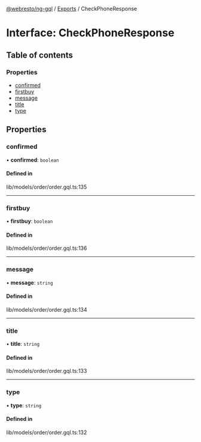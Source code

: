 [@webresto/ng-gql](../README.md) / [Exports](../modules.md) / CheckPhoneResponse

# Interface: CheckPhoneResponse

## Table of contents

### Properties

- [confirmed](CheckPhoneResponse.md#confirmed)
- [firstbuy](CheckPhoneResponse.md#firstbuy)
- [message](CheckPhoneResponse.md#message)
- [title](CheckPhoneResponse.md#title)
- [type](CheckPhoneResponse.md#type)

## Properties

### confirmed

• **confirmed**: `boolean`

#### Defined in

lib/models/order/order.gql.ts:135

___

### firstbuy

• **firstbuy**: `boolean`

#### Defined in

lib/models/order/order.gql.ts:136

___

### message

• **message**: `string`

#### Defined in

lib/models/order/order.gql.ts:134

___

### title

• **title**: `string`

#### Defined in

lib/models/order/order.gql.ts:133

___

### type

• **type**: `string`

#### Defined in

lib/models/order/order.gql.ts:132
